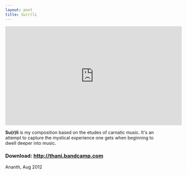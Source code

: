 ```yaml
---
layout: post
title: Su(r)li
---
```

<iframe width="560" height="315" src="https://www.youtube-nocookie.com/embed/s2IPZrOhEoU?rel=0" frameborder="0" allowfullscreen></iframe>

**Su(r)li** is my composition based on the etudes of carnatic music. It's an attempt to capture the mystical experience one gets when beginning to dwell deeper into music.

### Download: <http://thani.bandcamp.com> 

Ananth, Aug 2012
